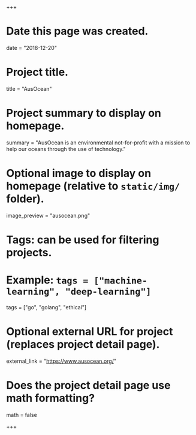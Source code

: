 +++
# Date this page was created.
date = "2018-12-20"

# Project title.
title = "AusOcean"

# Project summary to display on homepage.
summary = "AusOcean is an environmental not-for-profit with a mission to help our oceans through the use of technology."

# Optional image to display on homepage (relative to `static/img/` folder).
image_preview = "ausocean.png"

# Tags: can be used for filtering projects.
# Example: `tags = ["machine-learning", "deep-learning"]`
tags = ["go", "golang", "ethical"]

# Optional external URL for project (replaces project detail page).
external_link = "https://www.ausocean.org/"

# Does the project detail page use math formatting?
math = false

+++

